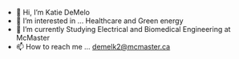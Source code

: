 - 👋 Hi, I’m Katie DeMelo
- 👀 I’m interested in ... Healthcare and Green energy
- 🌱 I’m currently Studying Electrical and Biomedical Engineering at McMaster
- 📫 How to reach me ...
demelk2@mcmaster.ca

